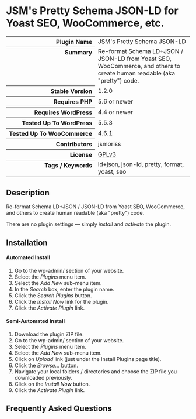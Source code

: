 <h1>JSM&#039;s Pretty Schema JSON-LD for Yoast SEO, WooCommerce, etc.</h1>

<table>
<tr><th align="right" valign="top" nowrap>Plugin Name</th><td>JSM&#039;s Pretty Schema JSON-LD</td></tr>
<tr><th align="right" valign="top" nowrap>Summary</th><td>Re-format Schema LD+JSON / JSON-LD from Yoast SEO, WooCommerce, and others to create human readable (aka &quot;pretty&quot;) code.</td></tr>
<tr><th align="right" valign="top" nowrap>Stable Version</th><td>1.2.0</td></tr>
<tr><th align="right" valign="top" nowrap>Requires PHP</th><td>5.6 or newer</td></tr>
<tr><th align="right" valign="top" nowrap>Requires WordPress</th><td>4.4 or newer</td></tr>
<tr><th align="right" valign="top" nowrap>Tested Up To WordPress</th><td>5.5.3</td></tr>
<tr><th align="right" valign="top" nowrap>Tested Up To WooCommerce</th><td>4.6.1</td></tr>
<tr><th align="right" valign="top" nowrap>Contributors</th><td>jsmoriss</td></tr>
<tr><th align="right" valign="top" nowrap>License</th><td><a href="https://www.gnu.org/licenses/gpl.txt">GPLv3</a></td></tr>
<tr><th align="right" valign="top" nowrap>Tags / Keywords</th><td>ld+json, json-ld, pretty, format, yoast, seo</td></tr>
</table>

<h2>Description</h2>

<p>Re-format Schema LD+JSON / JSON-LD from Yoast SEO, WooCommerce, and others to create human readable (aka "pretty") code.</p>

<p>There are no plugin settings &mdash; simply <em>install</em> and <em>activate</em> the plugin.</p>


<h2>Installation</h2>

<h4>Automated Install</h4>

<ol>
<li>Go to the wp-admin/ section of your website.</li>
<li>Select the <em>Plugins</em> menu item.</li>
<li>Select the <em>Add New</em> sub-menu item.</li>
<li>In the <em>Search</em> box, enter the plugin name.</li>
<li>Click the <em>Search Plugins</em> button.</li>
<li>Click the <em>Install Now</em> link for the plugin.</li>
<li>Click the <em>Activate Plugin</em> link.</li>
</ol>

<h4>Semi-Automated Install</h4>

<ol>
<li>Download the plugin ZIP file.</li>
<li>Go to the wp-admin/ section of your website.</li>
<li>Select the <em>Plugins</em> menu item.</li>
<li>Select the <em>Add New</em> sub-menu item.</li>
<li>Click on <em>Upload</em> link (just under the Install Plugins page title).</li>
<li>Click the <em>Browse...</em> button.</li>
<li>Navigate your local folders / directories and choose the ZIP file you downloaded previously.</li>
<li>Click on the <em>Install Now</em> button.</li>
<li>Click the <em>Activate Plugin</em> link.</li>
</ol>


<h2>Frequently Asked Questions</h2>




